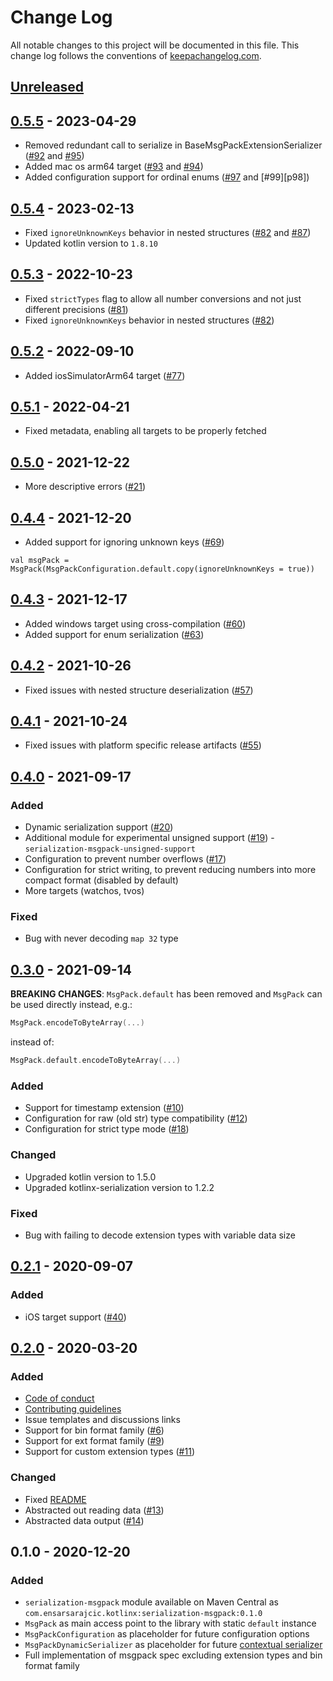 # Change Log
All notable changes to this project will be documented in this file. This change log follows the conventions of [keepachangelog.com](http://keepachangelog.com/).

## [Unreleased]

## [0.5.5] - 2023-04-29
- Removed redundant call to serialize in BaseMsgPackExtensionSerializer ([#92][i92] and [#95][p95])
- Added mac os arm64 target ([#93][i93] and [#94][p94])
- Added configuration support for ordinal enums ([#97][i97] and [#99][p98])

## [0.5.4] - 2023-02-13
- Fixed `ignoreUnknownKeys` behavior in nested structures ([#82][i82] and [#87][p87])
- Updated kotlin version to `1.8.10`

## [0.5.3] - 2022-10-23
- Fixed `strictTypes` flag to allow all number conversions and not just different precisions ([#81][i81])
- Fixed `ignoreUnknownKeys` behavior in nested structures ([#82][i82])

## [0.5.2] - 2022-09-10
- Added iosSimulatorArm64 target ([#77][i77])

## [0.5.1] - 2022-04-21
- Fixed metadata, enabling all targets to be properly fetched

## [0.5.0] - 2021-12-22
- More descriptive errors ([#21][i21])

## [0.4.4] - 2021-12-20
- Added support for ignoring unknown keys ([#69][i69])

```
val msgPack = MsgPack(MsgPackConfiguration.default.copy(ignoreUnknownKeys = true))
```

## [0.4.3] - 2021-12-17
- Added windows target using cross-compilation ([#60][i60])
- Added support for enum serialization ([#63][i63])

## [0.4.2] - 2021-10-26
- Fixed issues with nested structure deserialization ([#57][i57])

## [0.4.1] - 2021-10-24
- Fixed issues with platform specific release artifacts ([#55][i55])

## [0.4.0] - 2021-09-17
### Added
- Dynamic serialization support ([#20][i20])
- Additional module for experimental unsigned support ([#19][i19]) - `serialization-msgpack-unsigned-support`
- Configuration to prevent number overflows ([#17][i17])
- Configuration for strict writing, to prevent reducing numbers into more compact format (disabled by default)
- More targets (watchos, tvos)

### Fixed
- Bug with never decoding `map 32` type

## [0.3.0] - 2021-09-14
**BREAKING CHANGES**:
`MsgPack.default` has been removed and `MsgPack` can be used directly instead, e.g.:

```kotlin
MsgPack.encodeToByteArray(...)
```
instead of:

```kotlin
MsgPack.default.encodeToByteArray(...)
```

### Added
- Support for timestamp extension ([#10][i10])
- Configuration for raw (old str) type compatibility ([#12][i12])
- Configuration for strict type mode ([#18][i18])

### Changed
- Upgraded kotlin version to 1.5.0
- Upgraded kotlinx-serialization version to 1.2.2

### Fixed
- Bug with failing to decode extension types with variable data size

## [0.2.1] - 2020-09-07
### Added
- iOS target support ([#40][p40])

## [0.2.0] - 2020-03-20
### Added
- [Code of conduct](CODE_OF_CONDUCT.md)
- [Contributing guidelines](CONTRIBUTING.md)
- Issue templates and discussions links
- Support for bin format family ([#6][i6])
- Support for ext format family ([#9][i9])
- Support for custom extension types ([#11][i11])

### Changed
- Fixed [README](README.md)
- Abstracted out reading data ([#13][i13])
- Abstracted data output ([#14][i14])

## 0.1.0 - 2020-12-20
### Added
- `serialization-msgpack` module available on Maven Central as `com.ensarsarajcic.kotlinx:serialization-msgpack:0.1.0`
- `MsgPack` as main access point to the library with static `default` instance
- `MsgPackConfiguration` as placeholder for future configuration options
- `MsgPackDynamicSerializer` as placeholder for future [contextual serializer](https://github.com/Kotlin/kotlinx.serialization/blob/master/docs/serializers.md#contextual-serialization)
- Full implementation of msgpack spec excluding extension types and bin format family

[Unreleased]: https://github.com/esensar/kotlinx-serialization-msgpack/compare/0.5.5...main
[0.2.0]: https://github.com/esensar/kotlinx-serialization-msgpack/compare/0.1.0...0.2.0
[0.2.1]: https://github.com/esensar/kotlinx-serialization-msgpack/compare/0.2.0...0.2.1
[0.3.0]: https://github.com/esensar/kotlinx-serialization-msgpack/compare/0.2.1...0.3.0
[0.4.0]: https://github.com/esensar/kotlinx-serialization-msgpack/compare/0.3.0...0.4.0
[0.4.1]: https://github.com/esensar/kotlinx-serialization-msgpack/compare/0.4.0...0.4.1
[0.4.2]: https://github.com/esensar/kotlinx-serialization-msgpack/compare/0.4.1...0.4.2
[0.4.3]: https://github.com/esensar/kotlinx-serialization-msgpack/compare/0.4.2...0.4.3
[0.4.4]: https://github.com/esensar/kotlinx-serialization-msgpack/compare/0.4.3...0.4.4
[0.5.0]: https://github.com/esensar/kotlinx-serialization-msgpack/compare/0.4.4...0.5.0
[0.5.1]: https://github.com/esensar/kotlinx-serialization-msgpack/compare/0.5.0...0.5.1
[0.5.2]: https://github.com/esensar/kotlinx-serialization-msgpack/compare/0.5.1...0.5.2
[0.5.3]: https://github.com/esensar/kotlinx-serialization-msgpack/compare/0.5.2...0.5.3
[0.5.4]: https://github.com/esensar/kotlinx-serialization-msgpack/compare/0.5.3...0.5.4
[0.5.5]: https://github.com/esensar/kotlinx-serialization-msgpack/compare/0.5.4...0.5.5
[i6]: https://github.com/esensar/kotlinx-serialization-msgpack/issues/6
[i9]: https://github.com/esensar/kotlinx-serialization-msgpack/issues/9
[i10]: https://github.com/esensar/kotlinx-serialization-msgpack/issues/10
[i11]: https://github.com/esensar/kotlinx-serialization-msgpack/issues/11
[i12]: https://github.com/esensar/kotlinx-serialization-msgpack/issues/12
[i13]: https://github.com/esensar/kotlinx-serialization-msgpack/issues/13
[i14]: https://github.com/esensar/kotlinx-serialization-msgpack/issues/14
[i17]: https://github.com/esensar/kotlinx-serialization-msgpack/issues/17
[i18]: https://github.com/esensar/kotlinx-serialization-msgpack/issues/18
[i19]: https://github.com/esensar/kotlinx-serialization-msgpack/issues/19
[i20]: https://github.com/esensar/kotlinx-serialization-msgpack/issues/20
[i21]: https://github.com/esensar/kotlinx-serialization-msgpack/issues/21
[i55]: https://github.com/esensar/kotlinx-serialization-msgpack/issues/55
[i57]: https://github.com/esensar/kotlinx-serialization-msgpack/issues/57
[i60]: https://github.com/esensar/kotlinx-serialization-msgpack/issues/60
[i63]: https://github.com/esensar/kotlinx-serialization-msgpack/issues/63
[i69]: https://github.com/esensar/kotlinx-serialization-msgpack/issues/69
[i77]: https://github.com/esensar/kotlinx-serialization-msgpack/issues/77
[i81]: https://github.com/esensar/kotlinx-serialization-msgpack/issues/81
[i82]: https://github.com/esensar/kotlinx-serialization-msgpack/issues/82
[i92]: https://github.com/esensar/kotlinx-serialization-msgpack/issues/92
[i93]: https://github.com/esensar/kotlinx-serialization-msgpack/issues/93
[i97]: https://github.com/esensar/kotlinx-serialization-msgpack/issues/97
[p40]: https://github.com/esensar/kotlinx-serialization-msgpack/pull/40
[p87]: https://github.com/esensar/kotlinx-serialization-msgpack/pull/87
[p94]: https://github.com/esensar/kotlinx-serialization-msgpack/pull/94
[p95]: https://github.com/esensar/kotlinx-serialization-msgpack/pull/95
[p99]: https://github.com/esensar/kotlinx-serialization-msgpack/pull/99
